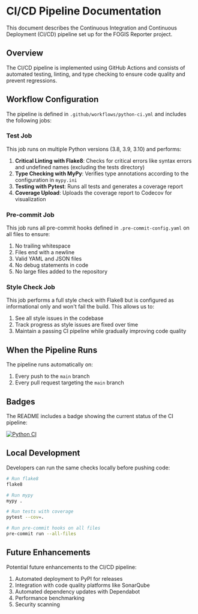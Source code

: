 # CI/CD Pipeline Documentation

This document describes the Continuous Integration and Continuous Deployment (CI/CD) pipeline set up for the FOGIS Reporter project.

## Overview

The CI/CD pipeline is implemented using GitHub Actions and consists of automated testing, linting, and type checking to ensure code quality and prevent regressions.

## Workflow Configuration

The pipeline is defined in `.github/workflows/python-ci.yml` and includes the following jobs:

### Test Job

This job runs on multiple Python versions (3.8, 3.9, 3.10) and performs:

1. **Critical Linting with Flake8**: Checks for critical errors like syntax errors and undefined names (excluding the tests directory)
2. **Type Checking with MyPy**: Verifies type annotations according to the configuration in `mypy.ini`
3. **Testing with Pytest**: Runs all tests and generates a coverage report
4. **Coverage Upload**: Uploads the coverage report to Codecov for visualization

### Pre-commit Job

This job runs all pre-commit hooks defined in `.pre-commit-config.yaml` on all files to ensure:

1. No trailing whitespace
2. Files end with a newline
3. Valid YAML and JSON files
4. No debug statements in code
5. No large files added to the repository

### Style Check Job

This job performs a full style check with Flake8 but is configured as informational only and won't fail the build. This allows us to:

1. See all style issues in the codebase
2. Track progress as style issues are fixed over time
3. Maintain a passing CI pipeline while gradually improving code quality

## When the Pipeline Runs

The pipeline runs automatically on:

1. Every push to the `main` branch
2. Every pull request targeting the `main` branch

## Badges

The README includes a badge showing the current status of the CI pipeline:

[![Python CI](https://github.com/timmybird/fogis-reporter/actions/workflows/python-ci.yml/badge.svg)](https://github.com/timmybird/fogis-reporter/actions/workflows/python-ci.yml)

## Local Development

Developers can run the same checks locally before pushing code:

```bash
# Run flake8
flake8

# Run mypy
mypy .

# Run tests with coverage
pytest --cov=.

# Run pre-commit hooks on all files
pre-commit run --all-files
```

## Future Enhancements

Potential future enhancements to the CI/CD pipeline:

1. Automated deployment to PyPI for releases
2. Integration with code quality platforms like SonarQube
3. Automated dependency updates with Dependabot
4. Performance benchmarking
5. Security scanning
